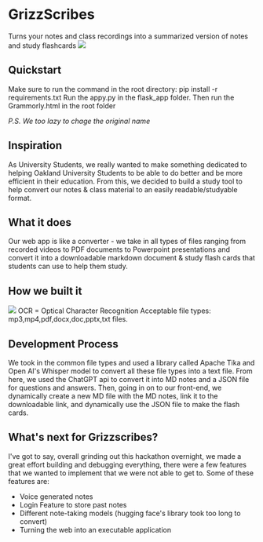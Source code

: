 # GrizzScribes
Turns your notes and class recordings into a summarized version of notes and study flashcards
![](https://media.discordapp.net/attachments/1215079325464789083/1216242535006212216/blob.jpg?ex=65ffad21&is=65ed3821&hm=be1d782ae805f82484edaf7d42ed3b8db1597b6221f44cec35c28e8f72de8d9b&=&format=webp)
## Quickstart
Make sure to run the command in the root directory: pip install -r requirements.txt 
Run the appy.py in the flask_app folder.
Then run the Grammorly.html in the root folder

*P.S. We too lazy to chage the original name*

## Inspiration
As University Students, we really wanted to make something dedicated to helping Oakland University Students to be able to do better and be more efficient in their education. From this, we decided to build a study tool to help convert our notes & class material to an easily readable/studyable format.
## What it does
Our web app is like a converter - we take in all types of files ranging from recorded videos to PDF documents to Powerpoint presentations and convert it into a downloadable markdown document & study flash cards that students can use to help them study.
## How we built it
![](https://cdn.discordapp.com/attachments/1215079325464789083/1216399312934932622/image.png?ex=66003f23&is=65edca23&hm=700709305e852e12d2856666b30ada654adf7dd229390f8e2749fdf3eb2a1cfc&)
OCR = Optical Character Recognition
Acceptable file types: mp3,mp4,pdf,docx,doc,pptx,txt files.
## Development Process
We took in the common file types and used a library called Apache Tika and Open AI's Whisper model to convert all these file types into a text file. From here, we used the ChatGPT api to convert it into MD notes and a JSON file for questions and answers. Then, going in on to our front-end, we dynamically create a new MD file with the MD notes, link it to the downloadable link, and dynamically use the JSON file to make the flash cards.
## What's next for Grizzscribes?
I've got to say, overall grinding out this hackathon overnight, we made a great effort building and debugging everything, there were a few features that we wanted to implement that we were not able to get to. Some of these features are:
- Voice generated notes
- Login Feature to store past notes
- Different note-taking models (hugging face's library took too long to convert)
- Turning the web into an executable application